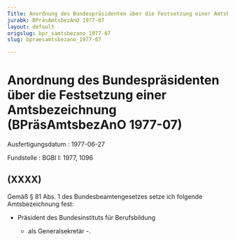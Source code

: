 ```yaml
---
Title: Anordnung des Bundespräsidenten über die Festsetzung einer Amtsbezeichnung
jurabk: BPräsAmtsbezAnO 1977-07
layout: default
origslug: bpr_samtsbezano_1977-07
slug: bpraesamtsbezano_1977-07

---
```


# Anordnung des Bundespräsidenten über die Festsetzung einer Amtsbezeichnung (BPräsAmtsbezAnO 1977-07)

Ausfertigungsdatum
:   1977-06-27

Fundstelle
:   BGBl I: 1977, 1096



## (XXXX)

Gemäß § 81 Abs. 1 des Bundesbeamtengesetzes setze ich folgende Amtsbezeichnung fest:

*   Präsident des Bundesinstituts für Berufsbildung

    - als Generalsekretär -.




